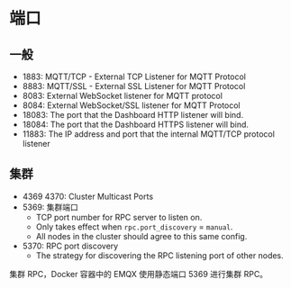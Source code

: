 # 端口

## 一般

- 1883: MQTT/TCP - External TCP Listener for MQTT Protocol
- 8883: MQTT/SSL - External SSL Listener for MQTT Protocol
- 8083: External WebSocket listener for MQTT protocol
- 8084: External WebSocket/SSL listener for MQTT Protocol
- 18083: The port that the Dashboard HTTP listener will bind.
- 18084: The port that the Dashboard HTTPS listener will bind.
- 11883: The IP address and port that the internal MQTT/TCP protocol listener

## 集群

- 4369 4370: Cluster Multicast Ports
- 5369: 集群端口
  - TCP port number for RPC server to listen on.
  - Only takes effect when `rpc.port_discovery` = `manual`.
  - All nodes in the cluster should agree to this same config.
- 5370: RPC port discovery
  - The strategy for discovering the RPC listening port of other nodes.

集群 RPC，Docker 容器中的 EMQX 使用静态端口 5369 进行集群 RPC。
